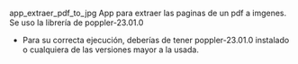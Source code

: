 app_extraer_pdf_to_jpg
App para extraer las paginas de un pdf a imgenes.
Se uso la librería de poppler-23.01.0 

- Para su correcta ejecución, deberías de tener poppler-23.01.0 instalado o cualquiera de las versiones mayor a la usada.
